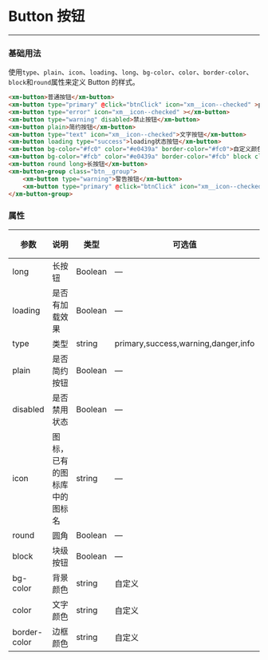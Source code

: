 # Button 按钮
----
### 基础用法
使用```type```、```plain```、```icon```、```loading```、```long```、```bg-color```、```color```、```border-color```、```block```和```round```属性来定义 Button 的样式。
``` html
<xm-button>普通按钮</xm-button>
<xm-button type="primary" @click="btnClick" icon="xm__icon--checked" >primary按钮</xm-button>
<xm-button type="error" icon="xm__icon--checked" ></xm-button>
<xm-button type="warning" disabled>禁止按钮</xm-button>
<xm-button plain>简约按钮</xm-button>
<xm-button type="text" icon="xm__icon--checked">文字按钮</xm-button>
<xm-button loading type="success">loading状态按钮</xm-button>
<xm-button bg-color="#fc0" color="#e0439a" border-color="#fc0">自定义颜色</xm-button>
<xm-button bg-color="#fcb" color="#e0439a" border-color="#fcb" block class="btn__block">块按钮</xm-button>
<xm-button round long>长按钮</xm-button>
<xm-button-group class="btn__group">
    <xm-button type="warning">警告按钮</xm-button>
    <xm-button type="primary" @click="btnClick" icon="xm__icon--checked" >primary按钮</xm-button>
</xm-button-group>
```

### 属性
| 参数      | 说明    | 类型      | 可选值       | 默认值   |
|---------- |-------- |---------- |-------------  |-------- |
| long     | 长按钮   | Boolean  |    — | false   |
| loading     | 是否有加载效果   | Boolean  |    — | false   |
| type     | 类型   | string    |   primary,success,warning,danger,info |     —    |
| plain     | 是否简约按钮   | Boolean    | — | false   |
| disabled  | 是否禁用状态    | Boolean   | —   | false   |
| icon  | 图标，已有的图标库中的图标名 | string   |  —  |  —  |
| round     | 圆角   | Boolean  |    — | false   |
| block     | 块级按钮   | Boolean  |    — | false   |
| bg-color     | 背景颜色   | string    | 自定义 |     —    |
| color     | 文字颜色   | string    |  自定义 |     —    |
| border-color     | 边框颜色   | string    |   自定义 |     —    |
